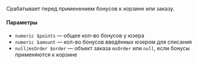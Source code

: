 Срабатывает перед применением бонусов к корзине или заказу.

#### Параметры

* `numeric $points` — общее кол-во бонусов у юзера
* `numeric $amount` — кол-во бонусов введённых юзером для списания
* `null|msOrder $order` — объект заказа `msOrder` или `null`, если бонусы применяются к корзине
